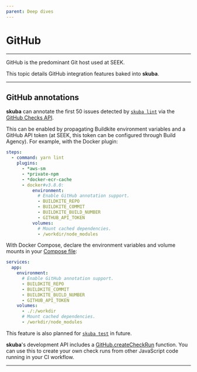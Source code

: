 ```yaml
---
parent: Deep dives
---
```


# GitHub

---

GitHub is the predominant Git host used at SEEK.

This topic details GitHub integration features baked into **skuba**.

---

## GitHub annotations

**skuba** can annotate the first 50 issues detected by [`skuba lint`] via the [GitHub Checks API].

This can be enabled by propagating Buildkite environment variables and a GitHub API token (at SEEK, this token can be configured through Build Agency).
For example, with the Docker plugin:

```yaml
steps:
  - command: yarn lint
    plugins:
      - *aws-sm
      - *private-npm
      - *docker-ecr-cache
      - docker#v3.8.0:
          environment:
            # Enable GitHub annotation support.
            - BUILDKITE_REPO
            - BUILDKITE_COMMIT
            - BUILDKITE_BUILD_NUMBER
            - GITHUB_API_TOKEN
          volumes:
            # Mount cached dependencies.
            - /workdir/node_modules
```

With Docker Compose,
declare the environment variables and volume mounts in your [Compose file]:

```yaml
services:
  app:
    environment:
      # Enable GitHub annotation support.
      - BUILDKITE_REPO
      - BUILDKITE_COMMIT
      - BUILDKITE_BUILD_NUMBER
      - GITHUB_API_TOKEN
    volumes:
      - ./:/workdir
      # Mount cached dependencies.
      - /workdir/node_modules
```

This feature is also planned for [`skuba test`] in future.

**skuba**'s development API includes a [GitHub.createCheckRun] function.
You can use this to create your own check runs from other JavaScript code running in your CI workflow.

---

[`skuba lint`]: ../cli/lint.md#skuba-lint
[`skuba test`]: ../cli/test.md#skuba-test
[github.createcheckrun]: ../development-api/github.md#createCheckRun
[github checks api]: https://docs.github.com/en/rest/reference/checks/
[compose file]: https://docs.docker.com/compose/compose-file
[docker buildkite plugin]: https://github.com/buildkite-plugins/docker-buildkite-plugin
